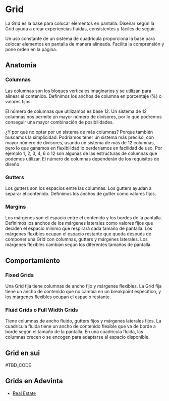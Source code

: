 # Grid

La Grid es la base para colocar elementos en pantalla. Diseñar según la Grid ayuda a crear experiencias fluidas, consistentes y fáciles de seguir.

Un uso constante de un sistema de cuadrícula proporciona la base para colocar elementos en pantalla de manera alineada. Facilita la comprensión y pone orden en la página.


## Anatomía

### Columnas
Las columnas son los bloques verticales imaginarios y se utilizan para alinear el contenido. Definimos los anchos de columna en porcentaje (%) o valores fijos.

El número de columnas que utilizamos es base 12. Un sistema de 12 columnas nos permite un mayor número de divisores, por lo que podremos conseguir una mayor combinación de posibilidades.

¿Y por qué no optar por un sistema de más columnas? Porque también buscamos la simplicidad. Podríamos tener un sistema más preciso, con mayor número de divisores, usando un sistema de más de 12 columnas, pero lo que ganamos en flexibilidad lo perderíamos en facilidad de uso.
Por ejemplo 1, 2, 3, 4, 6 o 12 son algunas de las estructuras de columnas que podemos utilizar. El número de columnas dependerán de los requisitos de diseño.

### Gutters
Los gutters son los espacios entre las columnas. Los gutters ayudan a separar el contenido. Definimos los anchos de gutter como valores fijos.

### Margins
Los márgenes son el espacio entre el contenido y los bordes de la pantalla. Definimos los anchos de los márgenes laterales como valores fijos que deciden el espacio mínimo que respirará cada tamaño de pantalla. Los márgenes flexibles ocupan el espacio restante que queda después de componer una Grid con columnas, gutters y márgenes laterales. Los márgenes flexibles cambian según los diferentes tamaños de pantalla.

## Comportamiento

### Fixed Grids
Una Grid fija tiene columnas de ancho fijo y márgenes flexibles. La Grid fija tiene un ancho de contenido que no cambia en un breakpoint específico, y los márgenes flexibles ocupan el espacio restante.

### Fluid Grids o Full Width Grids
Tiene columnas de ancho fluido, gutters fijos y márgenes laterales fijos. La cuadrícula fluida tiene un ancho de contenido flexible que va de borde a borde según el tamaño de la pantalla. En una cuadrícula fluida, las columnas crecen o se encogen para adaptarse al espacio disponible.


## Grid en sui

\#TBD_CODE

## Grids en Adevinta

- [Real Estate](https://www.figma.com/file/WiMaTLdzoiiKFPITd3ymbC/?node-id=123%3A1620)
